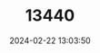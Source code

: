 ---
title: "13440"
category: "Alexandromys limnophilus"
draft: false
date: 2024-02-22 13:03:50
languages:
  Chinese: ["Jingying Tianshu"]
  Mongolian: ["Zulgiin Ogotno"]
  English: ["Lacustrine Vole"]
---